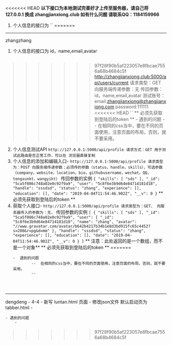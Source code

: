 <<<<<<< HEAD
**以下接口为本地测试完善好才上传至服务器，请自己将127.0.0.1 换成 zhangjianxiong.club 如有什么问题 请联系QQ：1184159966**

1. 个人信息的接口为 
	``
=======
------------------------------------
zhangzhang

1. 个人信息的接口为 id，name,email,avatar
	```
>>>>>>> 97f28f90b5af223057e8fbcae7556a68b4684c5f
		http://zhangjianxiong.club:5000/api/users/current
		请求类型：GET
		向服务端传递参数：无
		传回参数：id，name,email,avatar
		测试账号：
		email:zhangjianxiong@zhangjianxiong.com
		password:111111
<<<<<<< HEAD
	``
	** 必须先获取到登陆后的token **
	-  遇到的问题
			--  在相同的css当中，要在不同的页面使用，注意页面的布局，否则，就不要采用。
2. 个人信息测试API
	``
		http://127.0.0.1:5000/api/profile
		请求方式：GET
		用于测试此路由是否正常工作，可以在 浏览器直接复制 
	``
3. 个人信息的添加和编辑入口-
	``
		http://127.0.0.1:5000/api/profile
		请求类型为：POST
		向服务端传递参数：必须传的参数（status，handle，skills），可选参数（company，website，location，bio，githubusername，wechat，QQ，tengxunkt，wangyikt）
	``
		传回参数的实例
	``
		{
			"skills": [
				"sds"
			],
			"_id": "5ca5f086c748a02e0c92f9a9",
			"user": "5c8f6e3b9d64e84714181d18",
			"handle": "sssdsd",
			"status": "zhang",
			"experience": [],
			"education": [],
			"date": "2019-04-04T11:54:46.902Z",
			"__v": 0
		}
	``
	** 必须先获取到登陆后的token **
4. 获取个人接口-
	``
		http://127.0.0.1:5000/api/profile
		请求类型为：GET、
		向服务器传入的参数为：无，
	``
		传回参数的实例
	``
		[
			{
				"skills": [
					"sds"
				],
				"_id": "5ca5f086c748a02e0c92f9a9",
				"user": {
					"_id": "5c8f6e3b9d64e84714181d18",
					"name": "zhang",
					"avatar": "//www.gravatar.com/avatar/b642b4217b34b1e8d3bd915fc65c4452?s=200&r=pg&d=mm"
				},
				"handle": "sssdsd",
				"status": "zhang",
				"experience": [],
				"education": [],
				"date": "2019-04-04T11:54:46.902Z",
				"__v": 0
			}
		]
	``
	** 注意：此处返回的是一个数组，而不是一个对象**
	** 必须先获取到登陆后的token **
=======
	```
	-  遇到的问题
			--  在相同的css当中，要在不同的页面使用，注意页面的布局，否则，就不要采用。
			-- 
 



--------------------------
dengdeng
	-  4-4 
		- 新写 luntan.html  页面 
		- 修改json文件 默认启动页为tabber.html
		- 
	
	- 遇到的问题
		- 
		
	
>>>>>>> 97f28f90b5af223057e8fbcae7556a68b4684c5f
